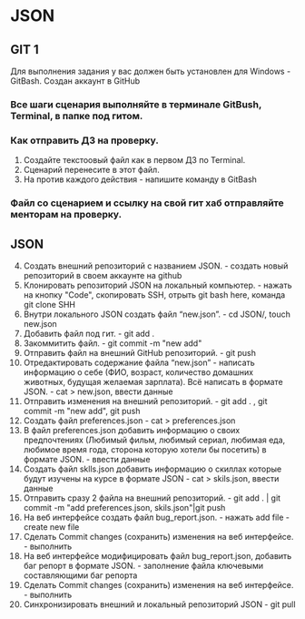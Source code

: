 # JSON

## GIT 1

Для выполнения задания у вас должен быть установлен для Windows - GitBash.
Создан аккаунт в GitHub

### Все шаги сценария выполняйте в терминале GitBush, Terminal, в папке под гитом.

### Как отправить ДЗ на проверку.
 1. Создайте текстоовый файл как в первом ДЗ по Terminal.
 2. Сценарий перенесите в этот файл.
 3. На против каждого действия - напишите команду в GitBash

### Файл со сценарием и ссылку на свой гит хаб отправляйте менторам на проверку.

## JSON
 4. Создать внешний репозиторий c названием JSON. - создать новый репозиторий в своем аккаунте на github
 5. Клонировать репозиторий JSON на локальный компьютер. - нажать на кнопку "Code", скопировать SSH, отрыть git bash here, команда git clone SHH 
 6. Внутри локального JSON создать файл “new.json”. - cd JSON/, touch new.json
 7. Добавить файл под гит. - git add .
 8. Закоммитить файл. - git commit -m "new add"
 9. Отправить файл на внешний GitHub репозиторий. - git push
 10. Отредактировать содержание файла “new.json” - написать информацию о себе (ФИО, возраст, количество домашних животных, будущая желаемая зарплата). Всё написать в формате JSON. - cat > new.json, ввести данные
 11. Отправить изменения на внешний репозиторий. - git add .  , git commit -m "new add", git push
 12. Создать файл preferences.json - cat > preferences.json
 13. В файл preferences.json добавить информацию о своих предпочтениях (Любимый фильм, любимый сериал, любимая еда, любимое время года, сторона которую хотели бы посетить) в формате JSON. - ввести данные 
 14. Создать файл sklls.json добавить информацию о скиллах которые будут изучены на курсе в формате JSON - cat > skils.json, ввести данные
 15. Отправить сразу 2 файла на внешний репозиторий. - git add . | git commit -m "add preferences.json, skils.json"|git push
 16. На веб интерфейсе создать файл bug_report.json. - нажать add file - create new file 
 17. Сделать Commit changes (сохранить) изменения на веб интерфейсе. - выполнить 
 18. На веб интерфейсе модифицировать файл bug_report.json, добавить баг репорт в формате JSON. - заполнение файла ключевыми составляющими баг репорта
 19. Сделать Commit changes (сохранить) изменения на веб интерфейсе. - выполнить 
 20. Синхронизировать внешний и локальный репозиторий JSON - git pull
